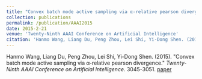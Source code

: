 ```yaml
---
title: "Convex batch mode active sampling via α-relative pearson divergence"
collection: publications
permalink: /publication/AAAI2015
date: 2015-2-21
venue: 'Twenty-Ninth AAAI Conference on Artificial Intelligence'
citation: 'Hanmo Wang, Liang Du, Peng Zhou, Lei Shi, Yi-Dong Shen. (2015). &quot;Convex batch mode active sampling via α-relative pearson divergence.&quot; <i>Twenty-Ninth AAAI Conference on Artificial Intelligence</i>. 3045-3051.'
---
```


Hanmo Wang, Liang Du, Peng Zhou, Lei Shi, Yi-Dong Shen. (2015). &quot;Convex batch mode active sampling via α-relative pearson divergence.&quot; <i>Twenty-Ninth AAAI Conference on Artificial Intelligence</i>. 3045-3051. [paper](http://academicpages.github.io/papers/AAAI2015.pdf)